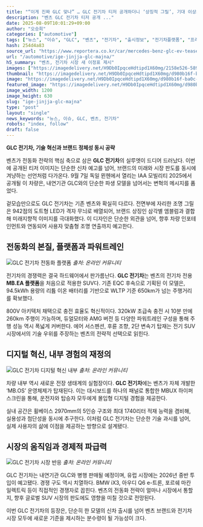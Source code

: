 ```yaml
---
title: "“이게 진짜 GLC 맞나” … GLC 전기차 티저 공개하더니 ‘상징적 그릴’, 기대 이상의 티저 공개에 ‘제법인데?’"
description: "벤츠 GLC 전기차 티저 공개 ..."
date: 2025-08-09T10:01:29+09:00
author: "오승희"
categories: ["automotive"]
tags: ["뉴스", "이슈", "GLC", "벤츠", "전기차", "출시정보", "전기차플랫폼", "프리미엄자동차시장"]
hash: 254d4a83
source_url: "https://www.reportera.co.kr/car/mercedes-benz-glc-ev-teaser/"
url: "/automotive/ige-jinjja-glc-majna/"
h5_summary: "벤츠, 전기차 시장 새 이정표 제시"
images: ["https://imagedelivery.net/H9Db0IpqceHdtipd1X60mg/2158e526-5898-4207-6a38-b92b13cfdb00/public", "https://imagedelivery.net/H9Db0IpqceHdtipd1X60mg/6d180f8f-73b7-409f-91f5-43e9b0e68b00/public", "https://imagedelivery.net/H9Db0IpqceHdtipd1X60mg/d980b16f-ba0c-4981-8a89-b406b2a8ff00/public", "https://imagedelivery.net/H9Db0IpqceHdtipd1X60mg/5170d9e9-b765-48fe-8db4-22e1b40e1800/public"]
thumbnail: "https://imagedelivery.net/H9Db0IpqceHdtipd1X60mg/d980b16f-ba0c-4981-8a89-b406b2a8ff00/public"
image: "https://imagedelivery.net/H9Db0IpqceHdtipd1X60mg/d980b16f-ba0c-4981-8a89-b406b2a8ff00/public"
featured_image: "https://imagedelivery.net/H9Db0IpqceHdtipd1X60mg/d980b16f-ba0c-4981-8a89-b406b2a8ff00/public"
image_width: 1200
image_height: 630
slug: "ige-jinjja-glc-majna"
type: "post"
layout: "single"
news_keywords: "뉴스, 이슈, GLC, 벤츠, 전기차"
robots: "index, follow"
draft: false
---
```


**GLC 전기차, 기술 혁신과 브랜드 정체성 동시 공략**

벤츠가 전동화 전략의 핵심 축으로 삼은 **GLC 전기차**의 실루엣이 드디어 드러났다. 이번에 공개된 티저 이미지는 단순한 신차 예고를 넘어, 브랜드의 미래와 시장 판도를 동시에 겨냥하는 선언처럼 다가온다. 9월 7일 독일 뮌헨에서 열리는 IAA 모빌리티 2025에서 공개될 이 차량은, 내연기관 GLC와의 단순한 파생 모델을 넘어서는 변혁의 메시지를 품었다.

겉모습만으로도 GLC 전기차는 기존 벤츠와 확실히 다르다. 전면부에 자리한 조명 그릴은 942점의 도트형 LED가 격자 무늬로 배열되어, 브랜드 상징인 삼각별 엠블럼과 결합해 미래지향적 이미지를 극대화했다. 이 디자인은 단순한 외관을 넘어, 향후 차량 인포테인먼트와 연동되어 사용자 맞춤형 조명 연출까지 예고한다.

## 전동화의 본질, 플랫폼과 파워트레인

![GLC 전기차 전동화 플랫폼](https://imagedelivery.net/H9Db0IpqceHdtipd1X60mg/2158e526-5898-4207-6a38-b92b13cfdb00/public)
*출처: 온라인 커뮤니티*


전기차의 경쟁력은 결국 하드웨어에서 판가름난다. **GLC 전기차**는 벤츠의 전기차 전용 **MB.EA 플랫폼**을 처음으로 적용한 SUV다. 기존 EQC 후속으로 기획된 이 모델은, 94.5kWh 용량의 리튬 이온 배터리를 기반으로 WLTP 기준 650km가 넘는 주행거리를 확보했다.

800V 아키텍처 채택으로 충전 효율도 혁신적이다. 320kW 초급속 충전 시 10분 만에 260km 주행이 가능하며, 듀얼모터와 AMG 버전 등 다양한 파워트레인 구성을 통해 주행 성능 역시 폭넓게 커버한다. 에어 서스펜션, 후륜 조향, 2단 변속기 탑재는 전기 SUV 시장에서의 기술 우위를 주장하는 벤츠의 전략적 선택으로 읽힌다.

## 디지털 혁신, 내부 경험의 재정의

![GLC 전기차 디지털 혁신 내부](https://imagedelivery.net/H9Db0IpqceHdtipd1X60mg/6d180f8f-73b7-409f-91f5-43e9b0e68b00/public)
*출처: 온라인 커뮤니티*


차량 내부 역시 새로운 전장 생태계의 실험장이다. **GLC 전기차**에는 벤츠가 자체 개발한 ‘MB.OS’ 운영체제가 탑재된다. 이는 대시보드를 하나의 패널로 통합한 MBUX 하이퍼스크린을 통해, 운전자와 탑승자 모두에게 몰입형 디지털 경험을 제공한다.

실내 공간은 휠베이스 2970mm의 5인승 구조와 최대 1740리터 적재 능력을 겸비해, 실용성과 첨단성을 동시에 추구한다. 이처럼 GLC 전기차는 단순한 기술 과시를 넘어, 실제 사용자의 삶에 이점을 제공하는 방향으로 설계됐다.

## 시장의 움직임과 경제적 파급력

![GLC 전기차 시장 반응](https://imagedelivery.net/H9Db0IpqceHdtipd1X60mg/5170d9e9-b765-48fe-8db4-22e1b40e1800/public)
*출처: 온라인 커뮤니티*


GLC 전기차는 내연기관 GLC와 병행 판매될 예정이며, 유럽 시장에는 2026년 중반 투입이 예고됐다. 경쟁 구도 역시 치열하다. BMW iX3, 아우디 Q6 e-트론, 포르쉐 마칸 일렉트릭 등이 직접적인 경쟁자로 꼽힌다. 벤츠의 전동화 전략이 얼마나 시장에서 통할지, 향후 글로벌 SUV 시장의 판도에도 영향을 미칠 것으로 전망된다.

이번 GLC 전기차의 등장은, 단순히 한 모델의 신차 출시를 넘어 벤츠 브랜드와 전기차 시장 모두에 새로운 기준을 제시하는 분수령이 될 가능성이 크다.
